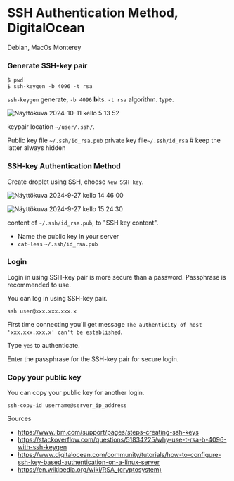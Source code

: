 # SSH Authentication Method, DigitalOcean

Debian, MacOs Monterey

### Generate SSH-key pair

    $ pwd
    $ ssh-keygen -b 4096 -t rsa

`ssh-keygen` generate, `-b 4096` **b**its. `-t rsa` algorithm. **t**ype. 

![Näyttökuva 2024-10-11 kello 5 13 52](https://github.com/user-attachments/assets/b0435699-478d-46d6-9976-c128768e86c8)

keypair location `~/user/.ssh/`. 

Public key file `~/.ssh/id_rsa.pub` private key file`~/.ssh/id_rsa` # keep the latter always hidden

### SSH-key Authentication Method  

Create droplet using SSH, choose `New SSH key`.

![Näyttökuva 2024-9-27 kello 14 46 00](https://github.com/user-attachments/assets/e85ee94a-a2c4-42e3-8489-f5da90c8ceb9)

![Näyttökuva 2024-9-27 kello 15 24 30](https://github.com/user-attachments/assets/85d4a6ce-5bbf-4401-9224-8d71fd08ea51)

content of `~/.ssh/id_rsa.pub`, to "SSH key content". 

- Name the public key in your server 
- `cat`-`less` `~/.ssh/id_rsa.pub`

### Login


Login in using SSH-key pair is more secure than a password. Passphrase is recommended to use. 

You can log in using SSH-key pair. 

    ssh user@xxx.xxx.xxx.x


First time connecting you'll get message `The authenticity of host 'xxx.xxx.xxx.x' can't be established`. 

Type `yes` to authenticate.

Enter the passphrase for the SSH-key pair for secure login.

### Copy your public key

You can copy your public key for another login.

    ssh-copy-id username@server_ip_address

Sources

- https://www.ibm.com/support/pages/steps-creating-ssh-keys
- https://stackoverflow.com/questions/51834225/why-use-t-rsa-b-4096-with-ssh-keygen
- https://www.digitalocean.com/community/tutorials/how-to-configure-ssh-key-based-authentication-on-a-linux-server
- https://en.wikipedia.org/wiki/RSA_(cryptosystem)
